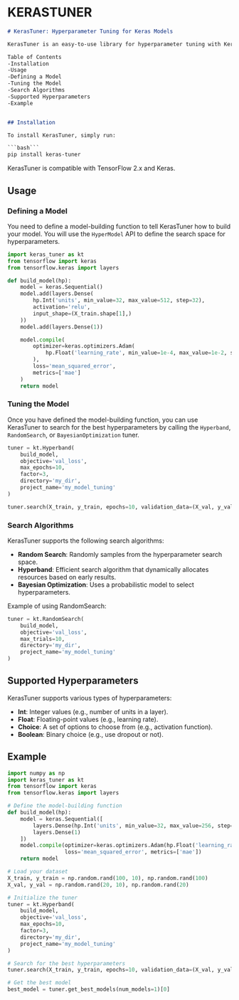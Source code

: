 # KERASTUNER
```markdown
# KerasTuner: Hyperparameter Tuning for Keras Models

KerasTuner is an easy-to-use library for hyperparameter tuning with Keras. It allows you to automatically search for the best hyperparameters for your Keras model using various search algorithms.

Table of Contents
-Installation
-Usage
-Defining a Model
-Tuning the Model
-Search Algorithms
-Supported Hyperparameters
-Example


## Installation

To install KerasTuner, simply run:

```bash```
pip install keras-tuner
```

KerasTuner is compatible with TensorFlow 2.x and Keras.

## Usage

### Defining a Model

You need to define a model-building function to tell KerasTuner how to build your model. You will use the `HyperModel` API to define the search space for hyperparameters.

```python
import keras_tuner as kt
from tensorflow import keras
from tensorflow.keras import layers

def build_model(hp):
    model = keras.Sequential()
    model.add(layers.Dense(
        hp.Int('units', min_value=32, max_value=512, step=32),
        activation='relu', 
        input_shape=(X_train.shape[1],)
    ))
    model.add(layers.Dense(1))

    model.compile(
        optimizer=keras.optimizers.Adam(
            hp.Float('learning_rate', min_value=1e-4, max_value=1e-2, sampling='log')
        ),
        loss='mean_squared_error',
        metrics=['mae']
    )
    return model
```

### Tuning the Model

Once you have defined the model-building function, you can use KerasTuner to search for the best hyperparameters by calling the `Hyperband`, `RandomSearch`, or `BayesianOptimization` tuner.

```python
tuner = kt.Hyperband(
    build_model,
    objective='val_loss',
    max_epochs=10,
    factor=3,
    directory='my_dir',
    project_name='my_model_tuning'
)

tuner.search(X_train, y_train, epochs=10, validation_data=(X_val, y_val))
```

### Search Algorithms

KerasTuner supports the following search algorithms:

- **Random Search**: Randomly samples from the hyperparameter search space.
- **Hyperband**: Efficient search algorithm that dynamically allocates resources based on early results.
- **Bayesian Optimization**: Uses a probabilistic model to select hyperparameters.

Example of using RandomSearch:

```python
tuner = kt.RandomSearch(
    build_model,
    objective='val_loss',
    max_trials=10,
    directory='my_dir',
    project_name='my_model_tuning'
)
```

## Supported Hyperparameters

KerasTuner supports various types of hyperparameters:

- **Int**: Integer values (e.g., number of units in a layer).
- **Float**: Floating-point values (e.g., learning rate).
- **Choice**: A set of options to choose from (e.g., activation function).
- **Boolean**: Binary choice (e.g., use dropout or not).

## Example

```python
import numpy as np
import keras_tuner as kt
from tensorflow import keras
from tensorflow.keras import layers

# Define the model-building function
def build_model(hp):
    model = keras.Sequential([
        layers.Dense(hp.Int('units', min_value=32, max_value=256, step=32), activation='relu'),
        layers.Dense(1)
    ])
    model.compile(optimizer=keras.optimizers.Adam(hp.Float('learning_rate', 1e-4, 1e-2, sampling='log')),
                  loss='mean_squared_error', metrics=['mae'])
    return model

# Load your dataset
X_train, y_train = np.random.rand(100, 10), np.random.rand(100)
X_val, y_val = np.random.rand(20, 10), np.random.rand(20)

# Initialize the tuner
tuner = kt.Hyperband(
    build_model,
    objective='val_loss',
    max_epochs=10,
    factor=3,
    directory='my_dir',
    project_name='my_model_tuning'
)

# Search for the best hyperparameters
tuner.search(X_train, y_train, epochs=10, validation_data=(X_val, y_val))

# Get the best model
best_model = tuner.get_best_models(num_models=1)[0]
```
